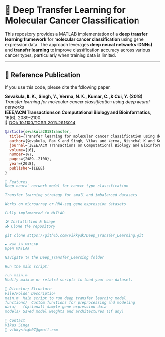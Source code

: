 # 🧠 Deep Transfer Learning for Molecular Cancer Classification

This repository provides a MATLAB implementation of a **deep transfer learning framework** for **molecular cancer classification** using gene expression data. The approach leverages **deep neural networks (DNNs)** and **transfer learning** to improve classification accuracy across various cancer types, particularly when training data is limited.

---

## 📄 Reference Publication

If you use this code, please cite the following paper:

**Sevakula, R. K., Singh, V., Verma, N. K., Kumar, C., & Cui, Y. (2018)**  
*Transfer learning for molecular cancer classification using deep neural networks*  
**IEEE/ACM Transactions on Computational Biology and Bioinformatics**, 16(6), 2089–2100.  
📄 [DOI: 10.1109/TCBB.2018.2816014](https://doi.org/10.1109/TCBB.2018.2816014)

```bibtex
@article{sevakula2018transfer,
  title={Transfer learning for molecular cancer classification using deep neural networks},
  author={Sevakula, Ram K and Singh, Vikas and Verma, Nishchal K and Kumar, Chetan and Cui, Yidong},
  journal={IEEE/ACM Transactions on Computational Biology and Bioinformatics},
  volume={16},
  number={6},
  pages={2089--2100},
  year={2018},
  publisher={IEEE}
}

🚀 Features
Deep neural network model for cancer type classification

Transfer learning strategy for small and imbalanced datasets

Works on microarray or RNA-seq gene expression datasets

Fully implemented in MATLAB

🛠️ Installation & Usage
📥 Clone the repository

git clone https://github.com/vikkyak/Deep_Transfer_Learning.git

▶️ Run in MATLAB
Open MATLAB

Navigate to the Deep_Transfer_Learning folder

Run the main script:

run main.m
Modify main.m or related scripts to load your own dataset.

📁 Directory Structure
File/Folder	Description
main.m	Main script to run deep transfer learning model
functions/	Custom functions for preprocessing and modeling
data/	(Optional) Sample gene expression data
models/	Saved model weights and architectures (if any)

📧 Contact
Vikas Singh
📧 vikkysingh07@gmail.com





